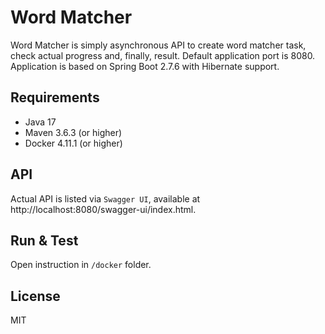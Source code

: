 # Word Matcher

Word Matcher is simply asynchronous API to create word matcher task, check actual progress and, finally, result. Default application port is 8080. Application is based on Spring Boot 2.7.6 with Hibernate support.

## Requirements

- Java 17
- Maven 3.6.3 (or higher)
- Docker 4.11.1 (or higher)

## API

Actual API is listed via `Swagger UI`, available at http://localhost:8080/swagger-ui/index.html.

## Run & Test

Open instruction in `/docker` folder.

## License

MIT
